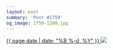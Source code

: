 ```yaml
---
layout: post
summary: 'Post #1759'
og_image: 1759-1280.jpg
---
```


<p>
 <time>
  <a href="/1759">
   {{ page.date | date: "%B %-d, %Y" }}
  </a>
 </time>
 <a href="/1759">
  <img data-taken="3/12/2023" sizes="(min-width: 700px) 50vw, calc(100vw - 2rem)" src="{{ site.assets_url }}/1759-640.jpg" srcset="{{ site.assets_url }}/1759-320.jpg 320w, {{ site.assets_url }}/1759-640.jpg 640w, {{ site.assets_url }}/1759-960.jpg 960w, {{ site.assets_url }}/1759-1280.jpg 1280w"/>
 </a>
</p>
